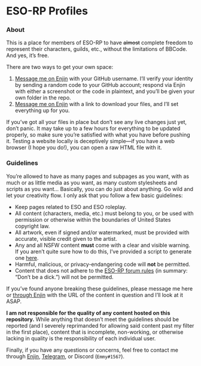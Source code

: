 # ESO-RP Profiles

### About

This is a place for members of ESO-RP to have ~~almost~~ complete freedom to represent their characters, guilds, etc., without the limitations of BBCode. And yes, it&rsquo;s free.

There are two ways to get your own space:

1. [Message me on Enjin](https://enjin.com/dashboard/messages/compose?type=user&id=11652181) with your GitHub username. I&rsquo;ll verify your identity by sending a random code to your GitHub account; respond via Enjin with either a screenshot or the code in plaintext, and you&rsquo;ll be given your own folder in the repo.
2. [Message me on Enjin](https://enjin.com/dashboard/messages/compose?type=user&id=11652181) with a link to download your files, and I&rsquo;ll set everything up for you.

If you&rsquo;ve got all your files in place but don&rsquo;t see any live changes just yet, don&rsquo;t panic. It may take up to a few hours for everything to be updated properly, so make sure you&rsquo;re satisfied with what you have before pushing it. Testing a website locally is deceptively simple&mdash;if you have a web browser (I hope you do!), you can open a raw HTML file with it.

### Guidelines

You&rsquo;re allowed to have as many pages and subpages as you want, with as much or as little media as you want, as many custom stylesheets and scripts as you want&hellip; Basically, you can do just about anything. Go wild and let your creativity flow. I only ask that you follow a few basic guidelines:

* Keep pages related to ESO and ESO roleplay.
* All content (characters, media, etc.) must belong to you, or be used with permission or otherwise within the boundaries of United States copyright law.
* All artwork, even if signed and/or watermarked, must be provided with accurate, visible credit given to the artist.
* Any and all NSFW content **must** come with a clear and visible warning. If you aren&rsquo;t quite sure how to do this, I&rsquo;ve provided a script to generate one [here](https://gist.github.com/emmyemi/aaa0a4ba7b5f51d5ba6298f9de708f11).
* Harmful, malicious, or privacy-endangering code will **not** be permitted.
* Content that does not adhere to the [ESO-RP forum rules](http://eso-rp.com/forum/m/9324623/viewthread/27951247) (in summary: &ldquo;Don&rsquo;t be a dick.&rdquo;) will not be permitted.

If you&rsquo;ve found anyone breaking these guidelines, please message me here or [through Enjin](https://enjin.com/dashboard/messages/compose?type=user&id=11652181) with the URL of the content in question and I&rsquo;ll look at it ASAP.

 **I am not responsible for the quality of any content hosted on this repository.** While anything that doesn&rsquo;t meet the guidelines should be reported (and I severely reprimanded for allowing said content past my filter in the first place), content that is incomplete, non-working, or otherwise lacking in quality is the responsibility of each individual user.

Finally, if you have any questions or concerns, feel free to contact me through [Enjin](http://eso-rp.com/profile/emmy), [Telegram](https://t.me/emmyemi), or Discord (`Emmy#1567`).
